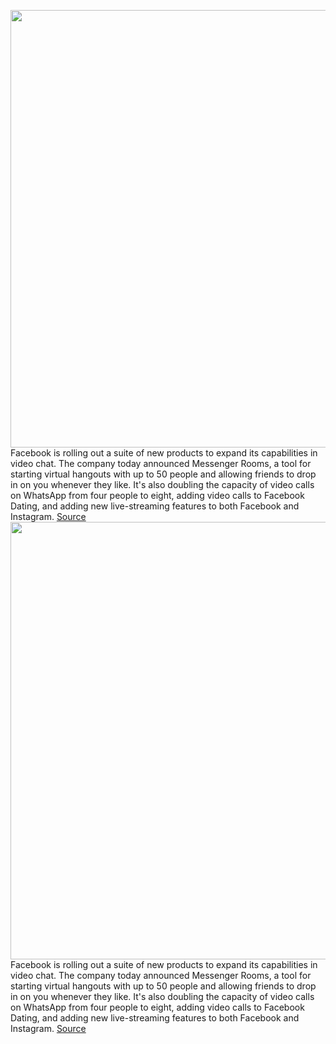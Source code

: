 <img src='https://cdn.vox-cdn.com/thumbor/VcZnuvyvwh7hjekWkZnnqM0K2zw=/0x0:6001x3784/1200x800/filters:focal(2521x1412:3481x2372)/cdn.vox-cdn.com/uploads/chorus_image/image/66703771/2._Messenger_Rooms_MAIN_Desktop.0.jpg' width='700px' /><br/>
Facebook is rolling out a suite of new products to expand its capabilities in video chat. The company today announced Messenger Rooms, a tool for starting virtual hangouts with up to 50 people and allowing friends to drop in on you whenever they like. It's also doubling the capacity of video calls on WhatsApp from four people to eight, adding video calls to Facebook Dating, and adding new live-streaming features to both Facebook and Instagram.
<a href='https://www.theverge.com/2020/4/24/21233468/facebook-messenger-rooms-live-instagram-live-igtv-video-chat'> Source <a/><img src='https://cdn.vox-cdn.com/thumbor/VcZnuvyvwh7hjekWkZnnqM0K2zw=/0x0:6001x3784/1200x800/filters:focal(2521x1412:3481x2372)/cdn.vox-cdn.com/uploads/chorus_image/image/66703771/2._Messenger_Rooms_MAIN_Desktop.0.jpg' width='700px' /><br/>
Facebook is rolling out a suite of new products to expand its capabilities in video chat. The company today announced Messenger Rooms, a tool for starting virtual hangouts with up to 50 people and allowing friends to drop in on you whenever they like. It's also doubling the capacity of video calls on WhatsApp from four people to eight, adding video calls to Facebook Dating, and adding new live-streaming features to both Facebook and Instagram.
<a href='https://www.theverge.com/2020/4/24/21233468/facebook-messenger-rooms-live-instagram-live-igtv-video-chat'> Source <a/>